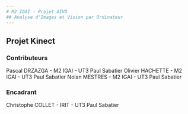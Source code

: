 ```yaml
---
# M2 IGAI - Projet AIVO
## Analyse d'Images et Vision par Ordinateur
---
```


## Projet Kinect

### Contributeurs
Pascal DRZAZGA - M2 IGAI - UT3 Paul Sabatier
Olivier HACHETTE - M2 IGAI - UT3 Paul Sabatier
Nolan MESTRES - M2 IGAI - UT3 Paul Sabatier

### Encadrant
Christophe COLLET - IRIT - UT3 Paul Sabatier
